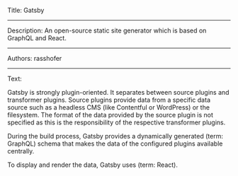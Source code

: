 Title: Gatsby

-----

Description: An open-source static site generator which is based on GraphQL and React.

-----

Authors: rasshofer

-----

Text:

Gatsby is strongly plugin-oriented. It separates between source plugins and transformer plugins. Source plugins provide data from a specific data source such as a headless CMS (like Contentful or WordPress) or the filesystem. The format of the data provided by the source plugin is not specified as this is the responsibility of the respective transformer plugins.

During the build process, Gatsby provides a dynamically generated (term: GraphQL) schema that makes the data of the configured plugins available centrally.

To display and render the data, Gatsby uses (term: React).

